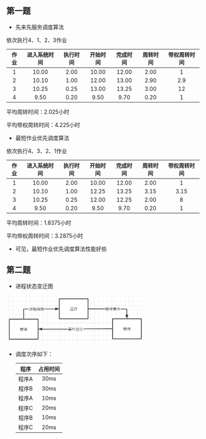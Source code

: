 ## 第一题

- 先来先服务调度算法

依次执行4、1、2、3作业

| 作业 | 进入系统时间 | 执行时间 | 开始时间 | 完成时间 | 周转时间 | 带权周转时间 |
| :--: | :----------: | :------: | :------: | :------: | :------: | :----------: |
|  1   |    10.00     |   2.00   |  10.00   |  12.00   |   2.00   |      1       |
|  2   |    10.10     |   1.00   |  12.00   |  13.00   |   2.90   |     2.9      |
|  3   |    10.25     |   0.25   |  13.00   |  13.25   |   3.00   |      12      |
|  4   |     9.50     |   0.20   |   9.50   |   9.70   |   0.20   |      1       |

平均周转时间：2.025小时

平均带权周转时间：4.225小时

- 最短作业优先调度算法

依次执行4、3、2、1作业

| 作业 | 进入系统时间 | 执行时间 | 开始时间 | 完成时间 | 周转时间 | 带权周转时间 |
| :--: | :----------: | :------: | :------: | :------: | :------: | :----------: |
|  1   |    10.00     |   2.00   |  10.00   |  12.00   |   2.00   |      1       |
|  2   |    10.10     |   1.00   |  12.25   |  13.25   |   3.15   |     3.15     |
|  3   |    10.25     |   0.25   |  12.00   |  12.25   |   2.00   |      8       |
|  4   |     9.50     |   0.20   |   9.50   |   9.70   |   0.20   |      1       |

平均周转时间：1.8375小时

平均带权周转时间：3.2875小时

- 可见，最短作业优先调度算法性能好些

## 第二题

- 进程状态变迁图

<img src="进程状态变迁图.png" style="zoom:60%;" />

- 调度次序如下：

  | 程序  | 占用时间 |
  | :---: | :------: |
  | 程序A |   30ms   |
  | 程序B |   30ms   |
  | 程序A |   10ms   |
  | 程序C |   20ms   |
  | 程序B |   10ms   |
  | 程序C |   20ms   |

  
